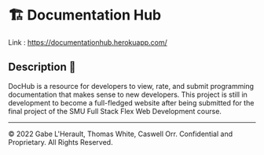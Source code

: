 # 🏗️ Documentation Hub

Link : https://documentationhub.herokuapp.com/

## Description 📖

DocHub is a resource for developers to view, rate, and submit programming documentation that makes sense to new developers. This project is still in development to become a full-fledged website after being submitted for the final project of the SMU Full Stack Flex Web Development course.

----
© 2022 Gabe L'Herault, Thomas White, Caswell Orr. Confidential and Proprietary. All Rights Reserved.
